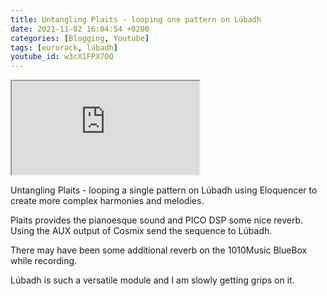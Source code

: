 ```yaml
---
title: Untangling Plaits - looping one pattern on Lúbadh
date: 2021-11-02 16:04:54 +0200
categories: [Blogging, Youtube]
tags: [eurorack, lúbadh]
youtube_id: w3cX1FPX7OQ
---
```



<div class="embed-responsive embed-responsive-16by9" >
    <iframe class="embed-responsive-item"  src="https://www.youtube.com/embed/{{ page.youtube_id }}"></iframe>
</div>

Untangling Plaits - looping a single pattern on Lúbadh using Eloquencer to create more complex harmonies and melodies. 

Plaits provides the pianoesque sound and PICO DSP some nice reverb. 
Using the AUX output of Cosmix send the sequence to Lúbadh.

There may have been some additional reverb on the 1010Music BlueBox while recording.

Lúbadh is such a versatile module and I am slowly getting grips on it.